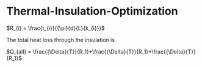 # Thermal-Insulation-Optimization
$R_{i} = \frac{t_{i}}{{\pi}{d}{L}{k_{i}}}$
 
The total heat loss through the insulation is 

$Q_{all} = \frac{{\Delta}{T}}{R_1}+\frac{{\Delta}{T}}{R_1}+\frac{{\Delta}{T}}{R_1}$
